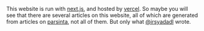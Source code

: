 This website is run with [next.js](https://nextjs.org/), and hosted by [vercel](https://vercel.com/dashboard). So maybe you will see that there are several articles on this website, all of which are generated from articles on [parsinta](https://parsinta.com/articles), not all of them. But only what [@irsyadadl](https://twitter.com/irsyadadl) wrote.
